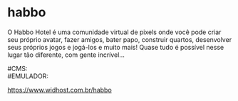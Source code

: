# habbo

O Habbo Hotel é uma comunidade virtual de pixels onde você pode criar seu próprio avatar, fazer amigos, bater papo, construir quartos, desenvolver seus próprios jogos e jogá-los e muito mais! Quase tudo é possível nesse lugar tão diferente, com gente incrível… 

#CMS:<br>
#EMULADOR:<br>

https://www.widhost.com.br/habbo
